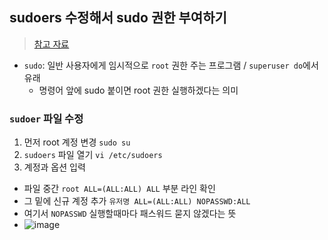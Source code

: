 ## sudoers 수정해서 sudo 권한 부여하기
> [참고 자료](https://projooni.tistory.com/entry/%EB%A6%AC%EB%88%85%EC%8A%A4ubuntu%EC%97%90%EC%84%9C-sudoers-%EC%88%98%EC%A0%95%ED%95%B4%EC%84%9C-sudo-%EA%B6%8C%ED%95%9C-%EB%B6%80%EC%97%AC%ED%95%98%EA%B8%B0)
- `sudo`: 일반 사용자에게 임시적으로 `root` 권한 주는 프로그램 / `superuser do`에서 유래
  - 명령어 앞에 sudo 붙이면 root 권한 실행하겠다는 의미

### `sudoer` 파일 수정
1. 먼저 root 계정 변경 `sudo su`
2. `sudoers` 파일 열기 `vi /etc/sudoers`
3. 계정과 옵션 입력
  - 파일 중간 `root ALL=(ALL:ALL) ALL` 부분 라인 확인
  - 그 밑에 신규 계정 추가 `유저명 ALL=(ALL:ALL) NOPASSWD:ALL`
  - 여기서 `NOPASSWD` 실행할때마다 패스워드 묻지 않겠다는 뜻
- ![image](https://user-images.githubusercontent.com/61215550/173014843-4b4a9742-a8ca-4107-8680-eb948f5b2e9a.png)
